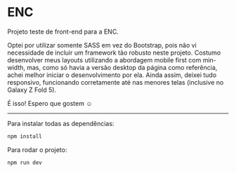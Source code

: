 # ENC

Projeto teste de front-end para a ENC.

Optei por utilizar somente SASS em vez do Bootstrap, pois não vi necessidade de incluir um framework tão robusto neste projeto. Costumo desenvolver meus layouts utilizando a abordagem mobile first com min-width, mas, como só havia a versão desktop da página como referência, achei melhor iniciar o desenvolvimento por ela. Ainda assim, deixei tudo responsivo, funcionando corretamente até nas menores telas (inclusive no Galaxy Z Fold 5).

É isso! Espero que gostem ☺️

---

Para instalar todas as dependências:
```sh
npm install
```

Para rodar o projeto:
```sh
npm run dev
```
